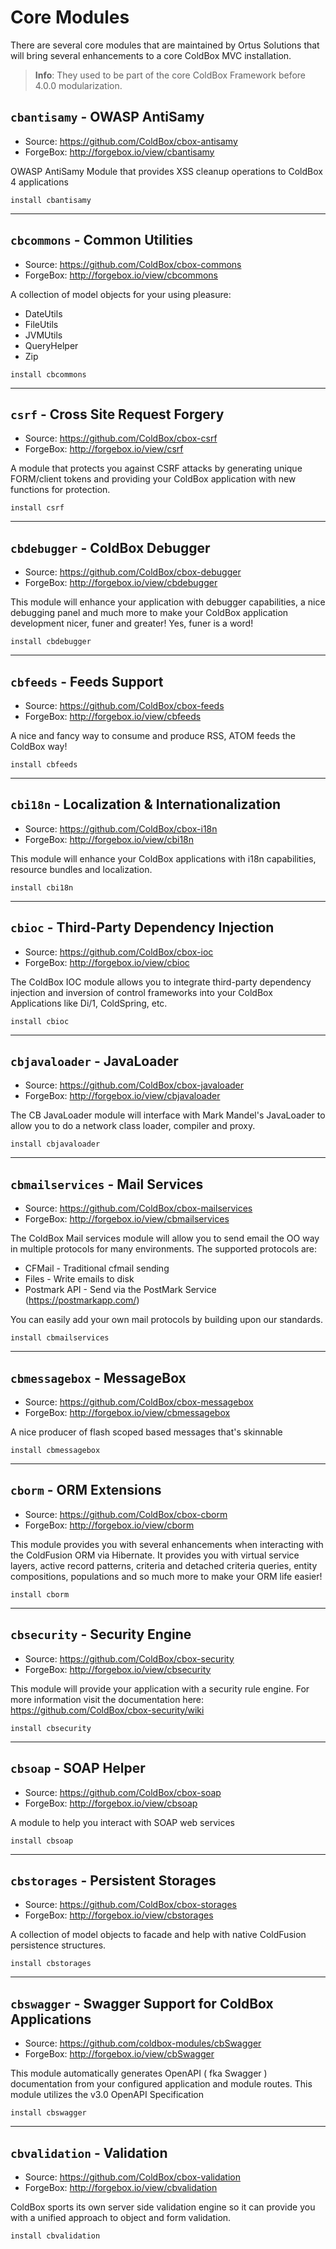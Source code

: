 # Core Modules

There are several core modules that are maintained by Ortus Solutions that will bring several enhancements to a core ColdBox MVC installation.  

> **Info**: They used to be part of the core ColdBox Framework before 4.0.0 modularization.

## `cbantisamy` - OWASP AntiSamy
* Source: https://github.com/ColdBox/cbox-antisamy
* ForgeBox: http://forgebox.io/view/cbantisamy

OWASP AntiSamy Module that provides XSS cleanup operations to ColdBox 4 applications

```
install cbantisamy
```

---

## `cbcommons` - Common Utilities
* Source: https://github.com/ColdBox/cbox-commons
* ForgeBox: http://forgebox.io/view/cbcommons

A collection of model objects for your using pleasure:

* DateUtils
* FileUtils
* JVMUtils
* QueryHelper
* Zip

```
install cbcommons
```
---
## `csrf` - Cross Site Request Forgery
* Source: https://github.com/ColdBox/cbox-csrf
* ForgeBox: http://forgebox.io/view/csrf

A module that protects you against CSRF attacks by generating unique FORM/client tokens and providing your ColdBox application with new functions for protection.

```
install csrf
```
---
## `cbdebugger` - ColdBox Debugger
* Source: https://github.com/ColdBox/cbox-debugger
* ForgeBox: http://forgebox.io/view/cbdebugger

This module will enhance your application with debugger capabilities, a nice debugging panel and much more to make your ColdBox application development nicer, funer and greater! Yes, funer is a word!

```
install cbdebugger
```
---
## `cbfeeds` - Feeds Support
* Source: https://github.com/ColdBox/cbox-feeds
* ForgeBox: http://forgebox.io/view/cbfeeds

A nice and fancy way to consume and produce RSS, ATOM feeds the ColdBox way!

```
install cbfeeds
```
---
## `cbi18n` - Localization & Internationalization
* Source: https://github.com/ColdBox/cbox-i18n
* ForgeBox: http://forgebox.io/view/cbi18n

This module will enhance your ColdBox applications with i18n capabilities, resource bundles and localization.

```
install cbi18n
```
---
## `cbioc` - Third-Party Dependency Injection
* Source: https://github.com/ColdBox/cbox-ioc
* ForgeBox: http://forgebox.io/view/cbioc

The ColdBox IOC module allows you to integrate third-party dependency injection and inversion of control frameworks into your ColdBox Applications like Di/1, ColdSpring, etc.

```
install cbioc
```
---
## `cbjavaloader` - JavaLoader
* Source: https://github.com/ColdBox/cbox-javaloader
* ForgeBox: http://forgebox.io/view/cbjavaloader

The CB JavaLoader module will interface with Mark Mandel's JavaLoader to allow you to do a network class loader, compiler and proxy.

```
install cbjavaloader
```
---
## `cbmailservices` - Mail Services
* Source: https://github.com/ColdBox/cbox-mailservices
* ForgeBox: http://forgebox.io/view/cbmailservices

The ColdBox Mail services module will allow you to send email the OO way in multiple protocols for many environments. The supported protocols are:

* CFMail - Traditional cfmail sending
* Files - Write emails to disk
* Postmark API - Send via the PostMark Service (https://postmarkapp.com/)

You can easily add your own mail protocols by building upon our standards.

```
install cbmailservices
```
---
## `cbmessagebox` - MessageBox
* Source: https://github.com/ColdBox/cbox-messagebox
* ForgeBox: http://forgebox.io/view/cbmessagebox

A nice producer of flash scoped based messages that's skinnable

```
install cbmessagebox
```
---
## `cborm` - ORM Extensions
* Source: https://github.com/ColdBox/cbox-cborm
* ForgeBox: http://forgebox.io/view/cborm

This module provides you with several enhancements when interacting with the ColdFusion ORM via Hibernate. It provides you with virtual service layers, active record patterns, criteria and detached criteria queries, entity compositions, populations and so much more to make your ORM life easier!

```
install cborm
```
---
## `cbsecurity` - Security Engine
* Source: https://github.com/ColdBox/cbox-security
* ForgeBox: http://forgebox.io/view/cbsecurity

This module will provide your application with a security rule engine. For more information visit the documentation here: https://github.com/ColdBox/cbox-security/wiki

```
install cbsecurity
```
---
## `cbsoap` - SOAP Helper
* Source: https://github.com/ColdBox/cbox-soap
* ForgeBox: http://forgebox.io/view/cbsoap

A module to help you interact with SOAP web services

```
install cbsoap
```
---

## `cbstorages` - Persistent Storages
* Source: https://github.com/ColdBox/cbox-storages
* ForgeBox: http://forgebox.io/view/cbstorages

A collection of model objects to facade and help with native ColdFusion persistence structures.

```
install cbstorages
```
---

## `cbswagger` - Swagger Support for ColdBox Applications

* Source: https://github.com/coldbox-modules/cbSwagger
* ForgeBox: http://forgebox.io/view/cbSwagger


This module automatically generates OpenAPI ( fka Swagger ) documentation from your configured application and module routes. This module utilizes the v3.0 OpenAPI Specification

```
install cbswagger
```

---


## `cbvalidation` - Validation
* Source: https://github.com/ColdBox/cbox-validation
* ForgeBox: http://forgebox.io/view/cbvalidation

ColdBox sports its own server side validation engine so it can provide you with a unified approach to object and form validation.

```
install cbvalidation
```
